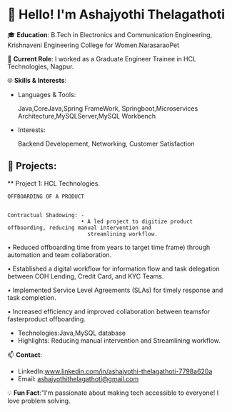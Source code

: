 # 👋 Hello! I'm Ashajyothi Thelagathoti

🎓 **Education**: B.Tech in Electronics and Communication Engineering, 
                  Krishnaveni Engineering College for Women.NarasaraoPet

💼 **Current Role**: I worked as a Graduate Engineer Trainee in HCL Technologies, Nagpur.

🌐 **Skills & Interests**:
 - Languages & Tools:
 
      Java,CoreJava,Spring FrameWork, Springboot,Microservices 
                      Architecture,MySQLServer,MySQL Workbench
 - Interests:
 
      Backend Developement, Networking, Customer Satisfaction

## 🚀 Projects: 
 ** Project 1:  HCL Technologies.
    
    
    OFFBOARDING OF A PRODUCT
    
    
    Contractual Shadowing: -
                           • A led project to digitize product offboarding, reducing manual intervention and
                             streamlining workflow.

                             
   • Reduced offboarding time from years to target time frame) through
     automation and team collaboration.

     
   • Established a digital workflow for information flow and task delegation between
     COH Lending, Credit Card, and KYC Teams.

     
   • Implemented Service Level Agreements (SLAs) for timely response and task
     completion.

     
   • Increased efficiency and improved collaboration between teamsfor fasterproduct
     offboarding.

     
- Technologies:Java,MySQL database
- Highlights: Reducing manual intervention and
              Streamlining workflow.
  
     

📫 **Contact**:
- LinkedIn:www.linkedin.com/in/ashajyothi-thelagathoti-7798a620a
- Email: ashajyothithelagathoti@gmail.com

💡 **Fun Fact**:"I'm passionate about making tech accessible to everyone!
                 I love problem solving.



  
